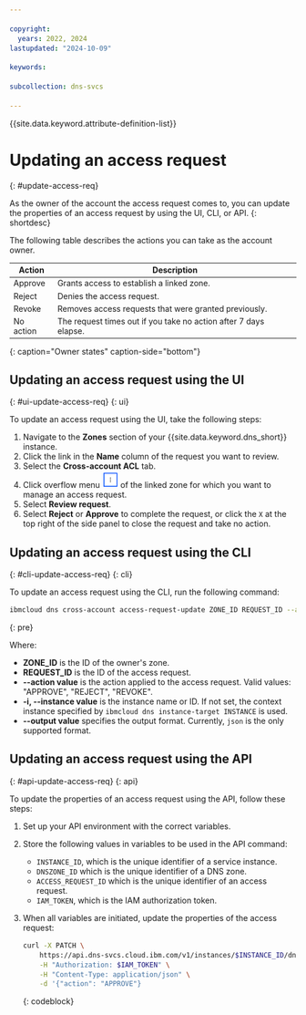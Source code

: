 ```yaml
---

copyright:
  years: 2022, 2024
lastupdated: "2024-10-09"

keywords:

subcollection: dns-svcs

---
```


{{site.data.keyword.attribute-definition-list}}

# Updating an access request
{: #update-access-req}

As the owner of the account the access request comes to, you can update the properties of an access request by using the UI, CLI, or API.
{: shortdesc}

The following table describes the actions you can take as the account owner.

|Action|Description|
|------|-----------|
|Approve|Grants access to establish a linked zone. |
|Reject|Denies the access request. |
|Revoke|Removes access requests that were granted previously. |
|No action | The request times out if you take no action after 7 days elapse.|
{: caption="Owner states" caption-side="bottom"}

## Updating an access request using the UI
{: #ui-update-access-req}
{: ui}

To update an access request using the UI, take the following steps:

1. Navigate to the **Zones** section of your {{site.data.keyword.dns_short}} instance.
1. Click the link in the **Name** column of the request you want to review.
1. Select the  **Cross-account ACL** tab.
1. Click overflow menu ![Overflow menu icon](images/overflow-icon.png "Overflow menu icon") of the linked zone for which you want to manage an access request.
1. Select **Review request**.
1. Select **Reject** or **Approve** to complete the request, or click the `X` at the top right of the side panel to close the request and take no action.


## Updating an access request using the CLI
{: #cli-update-access-req}
{: cli}

To update an access request using the CLI, run the following command:

```sh
ibmcloud dns cross-account access-request-update ZONE_ID REQUEST_ID --action ACTION [-i, --instance INSTANCE] [--output FORMAT]
```
{: pre}

Where:

* **ZONE_ID** is the ID of the owner's zone.
* **REQUEST_ID** is the ID of the access request.
* **--action value** is the action applied to the access request. Valid values: "APPROVE", "REJECT", "REVOKE".
* **-i, --instance value** is the instance name or ID. If not set, the context instance specified by `ibmcloud dns instance-target INSTANCE` is used.
* **--output value** specifies the output format. Currently, `json` is the only supported format.

## Updating an access request using the API
{: #api-update-access-req}
{: api}

To update the properties of an access request using the API, follow these steps:

1. Set up your API environment with the correct variables.
1. Store the following values in variables to be used in the API command:
    * `INSTANCE_ID`, which is the unique identifier of a service instance.
    * `DNSZONE_ID` which is the unique identifier of a DNS zone.
    * `ACCESS_REQUEST_ID` which is the  unique identifier of an access request.
    * `IAM_TOKEN`, which is the IAM authorization token.
1. When all variables are initiated, update the properties of the access request:

    ```sh
    curl -X PATCH \
        https://api.dns-svcs.cloud.ibm.com/v1/instances/$INSTANCE_ID/dnszones/$DNSZONE_ID/access_requests/$ACCESS_REQUEST_ID \
        -H "Authorization: $IAM_TOKEN" \
        -H "Content-Type: application/json" \
        -d '{"action": "APPROVE"}
    ```
    {: codeblock}
